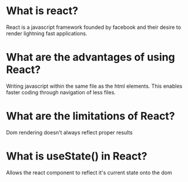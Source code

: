 # What is react?
React is a javascript framework founded by facebook and their desire to render lightning fast applications. 

# What are the advantages of using React?
Writing javascript within the same file as the html elements. This enables faster coding through navigation of less files.

# What are the limitations of React?
Dom rendering doesn't always reflect proper results

# What is useState() in React?
Allows the react component to reflect it's current state onto the dom

